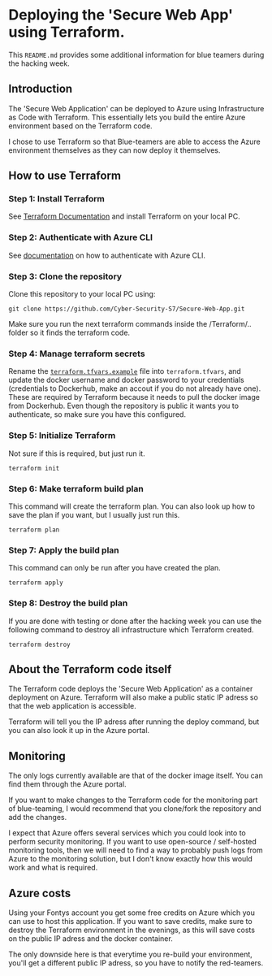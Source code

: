# Deploying the 'Secure Web App' using Terraform.
This `README.md` provides some additional information for blue teamers during the hacking week.

## Introduction
The 'Secure Web Application' can be deployed to Azure using Infrastructure as Code with Terraform.
This essentially lets you build the entire Azure environment based on the Terraform code.

I chose to use Terraform so that Blue-teamers are able to access the Azure environment themselves as they can now deploy it themselves.

## How to use Terraform

### Step 1: Install Terraform
See [Terraform Documentation](https://developer.hashicorp.com/terraform/tutorials/aws-get-started/install-cli) and install Terraform on your local PC.

### Step 2: Authenticate with Azure CLI

See [documentation](https://registry.terraform.io/providers/hashicorp/azurerm/latest/docs/guides/azure_cli) on how to authenticate with Azure CLI.

### Step 3: Clone the repository
Clone this repository to your local PC using:
```
git clone https://github.com/Cyber-Security-S7/Secure-Web-App.git
```

Make sure you run the next terraform commands inside the /Terraform/.. folder so it finds the terraform code.

### Step 4: Manage terraform secrets
Rename the [`terraform.tfvars.example`](terraform.tfvars.example) file into `terraform.tfvars`, and update the docker username and docker password to your credentials (credentials to Dockerhub, make an accout if you do not already have one).
These are required by Terraform because it needs to pull the docker image from Dockerhub. Even though the repository is public it wants you to authenticate, so make sure you have this configured.

### Step 5: Initialize Terraform
Not sure if this is required, but just run it.
```
terraform init
```

### Step 6: Make terraform build plan
This command will create the terraform plan.
You can also look up how to save the plan if you want, but I usually just run this.
```
terraform plan
```

### Step 7: Apply the build plan
This command can only be run after you have created the plan.
```
terraform apply
```

### Step 8: Destroy the build plan
If you are done with testing or done after the hacking week you can use the following command to destroy all infrastructure which Terraform created.

```
terraform destroy
```

## About the Terraform code itself
The Terraform code deploys the 'Secure Web Application' as a container deployment on Azure.
Terraform will also make a public static IP adress so that the web application is accessible.

Terraform will tell you the IP adress after running the deploy command, but you can also look it up in the Azure portal.

## Monitoring
The only logs currently available are that of the docker image itself.
You can find them through the Azure portal.

If you want to make changes to the Terraform code for the monitoring part of blue-teaming, I would recommend that you clone/fork the repository and add the changes. 

I expect that Azure offers several services which you could look into to perform security monitoring. If you want to use open-source / self-hosted monitoring tools, then we will need to find a way to probably push logs from Azure to the monitoring solution, but I don't know exactly how this would work and what is required.

## Azure costs
Using your Fontys account you get some free credits on Azure which you can use to host this application.
If you want to save credits, make sure to destroy the Terraform environment in the evenings, as this will save costs on the public IP adress and the docker container.

The only downside here is that everytime you re-build your environment, you'll get a different public IP adress, so you have to notify the red-teamers.